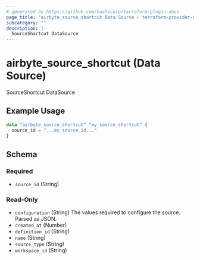 ```yaml
---
# generated by https://github.com/hashicorp/terraform-plugin-docs
page_title: "airbyte_source_shortcut Data Source - terraform-provider-airbyte"
subcategory: ""
description: |-
  SourceShortcut DataSource
---
```


# airbyte_source_shortcut (Data Source)

SourceShortcut DataSource

## Example Usage

```terraform
data "airbyte_source_shortcut" "my_source_shortcut" {
  source_id = "...my_source_id..."
}
```

<!-- schema generated by tfplugindocs -->
## Schema

### Required

- `source_id` (String)

### Read-Only

- `configuration` (String) The values required to configure the source. Parsed as JSON.
- `created_at` (Number)
- `definition_id` (String)
- `name` (String)
- `source_type` (String)
- `workspace_id` (String)

